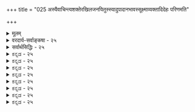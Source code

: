 +++
title = "025 अस्यैवाचिन्त्यशक्तेरखिलजनयितुस्स्यादुपादानभावस्सूक्ष्माव्यक्तादिदेहः परिणमति"

+++
<details><summary>मूलम्</summary>

अस्यैवाचिन्त्यशक्तेरखिलजनयितुस्स्यादुपादानभावस्सूक्ष्माव्यक्तादिदेहः परिणमति यतोऽनेकधा स्थूलवृत्त्या ।  
निष्कृष्टेऽस्मिन् शरीरिण्य(खि)मलगुणगणालङ्कृतानन्दरूपे संपद्यन्ते समस्तास्समुचितगतयो निर्विकारादिवादाः ॥ २५ ॥
</details>

<details><summary>वरदार्य-सर्वाङ्कषा - २५</summary>

तं होवाच । यं वै सोम्यैतमणिमानं न निभालयसे, एतस्य वै सोम्यैषोऽणिम्न एवं महान्यग्रोधस्तिष्ठति ॥ श्रद्धत्स्व सौम्य' इति । (छां. 6-12- 1,2) । एतदपेक्षयापि किं विवरणं देयम् ॥ 

। 

अयमाशयः – बीजत्वेन प्रसिद्धं यल्लोके द्रव्यम्, वस्तुतो न तद्वीजम् मूषिकाघातबीजादिभ्योऽङ्कुरोत्पत्तेरदर्शनात् । अतस्सूक्ष्ममतीन्द्रियमेव किञ्चिद्बीजशब्दार्थः । दृश्यमानं तु तस्याधिष्ठानमात्रम् । एवं सत्यपि एकस्माद्बीजात् वृक्षो यदा भवति, तदा स वृक्षो बीजे पूर्वं सन्, उतासन् ? । असत्त्वे कथम् तस्माद्व्यवस्थिततया कश्चन एव वृक्षो भवेत् ? असत्त्वाविशेषात् सर्वं सर्वस्माद्भवेत् । तथाऽऽदर्शनात् सत्त्वपक्ष एव स्वीकार्यः । वृक्षो बीजेऽस्तीत्यस्य कोऽर्थः ? यादृशस्थूलरूपेण वृक्षो दृश्यतेऽनन्तरम्, तादृशस्थूलरूपेण सत्त्वं प्रत्यक्षविरुद्धम् । सर्वोऽपि वृक्षः काण्डशाखापत्रपुष्पफलादिरूपस्तथैव बीजे न स्यादेव, अथापि केनचिद्रूपेण स्यादेव; अन्यथा तस्मात्तादृशस्यैव वृक्षस्य विकास इति व्यवस्था न स्यात् । अतः पत्रपुष्पाद्यात्मकः महान् वृक्षः येन केनचिदनिर्वचनीयेन सूक्ष्मरूपेण बीजे वर्तत इत्येतावन्मात्रं वक्तव्यम् । अथापि 'पत्रपुष्पादिकं बीजे वर्तते इत्यस्य, असङ्कीर्ण तादृग्रूपेण विकासार्हसूक्ष्मरूपेण वर्तते इत्यभिप्रायेण, भाविदृष्ट्या यथा पत्रपुष्पादिशब्दप्रयोगः, तथैव प्रकृतेऽपि चिदचिदीश्वररूपेण परिणामार्हसूक्ष्मावस्थारूपेण सर्वं ब्रह्मणि वर्तत इति भाविदृष्ट्या चिदचिच्छब्दप्रयोगः, न तु प्रलयकालिकस्थितिदृष्ट्या । अतश्च सूक्षावस्थस्य 

अत्रास्यैवाचार्यवर्यस्य न्यायास 



धाराणविमुक्रमात् (निरंशस्यापि घटते 

420 

प्रादेशिकाविकारिता 

[ एकस्यैव निमित्तोपादानत्वे ] 

दख्यः 

171. कर्तोपादानमेव स्वसुखमुखगुणे स्वप्रयत्नप्रसूते 

संयोगं स्वस्य मूर्तेः स्वयमुपजनयन्नीश्वरोऽप्येवमिष्टः । 

ब्रह्मणः स्थूलावस्थाप्राप्तौ विशेषणयोर्विशेष्यस्य च तत्तत्स्वरूपानुगुणोऽन्यथाभावोऽनिवार्य इत्युपादानम्, कार्यानुकूलसङ्कल्पवत्त्वान्निमित्तं चेत्यभिन्ननिमित्तोपादानम् ब्रह्मेति न किञ्चिदपहीनम् ॥ 

नन्वस्त्विदं सर्वम् । 'अभिन्ननिमित्तोपादान' पदस्य विग्रहोऽभिधीयताम् ! कोऽयं बालिशः प्रश्नः ! शब्दस्तु संप्रतिपन्नः । उच्यतां यथासंभवं विग्रहः । श्रूयताम् – 'नानाव्याकरणाभिज्ञबहुविद्वत्परिग्रहे । शब्दासाधुत्वमाहुर्ये शाब्दिकांस्तान्न मन्महे ॥' (त. टी.) इति सिंहगर्जनम् ॥ २५ ॥
</details>

<details><summary>सर्वार्थसिद्धिः - २५</summary>

अस्यैवाचिन्त्यशक्तेरखिलजनयितुस्स्यादुपादानभाव-  
स्सूक्ष्माव्यक्तादिदेहः परिणमति यतोऽनेकधा स्थूलवृत्त्या ।  
निष्कृष्टेऽस्मिन् शरीरिण्य[खि]मलगुणगणालङ्कृतानन्दरूपे  
संपद्यन्ते समस्तास्समुचितगतयो निर्विकारादिवादाः ॥ २५ ॥  
श्रुतिसिद्धस्य विश्वकर्तुः श्रौतमुपादानत्वमपि प्रस्तौति - अस्येति ॥ अखिलजनयितुरस्यैवेति विरोधशङ्कासूचनम्; अचिन्त्यशक्तेरिति परिहारनिदानगर्भम् । विकारापुरुषार्थनिषेधकशास्त्रविरोधशान्त्यै सर्वोपादानत्वं बालयुवपरिणतिवत् सद्वारकमित्याह - सूक्ष्मेति । सूक्ष्मस्थूलत्वोक्तिर्हेतुकार्यभावघटनार्था । अनेकधेत्युक्त्या -'तम एकीभवतीत्यादिप्रसिद्धप्राच्यावस्थातो वैषम्यं व्यज्यते । उपादानतया विकाराद्याश्रयस्य कथं तदभावोपदेश इत्यत्राह - निष्कृष्ट इति ॥ २५ ॥
</details>


<details><summary>ಕನ್ನಡ - २५</summary>

यत् साङ्ख्यसिद्धान्तभङ्गे अभिहितं, सोs पिप्राज्ञ दासेs पि अनुमिशरणान् प्रति उपात्तः प्रसङ्गः 

बाचि मुन्ताद साधन 

गळल्लि व्याप्तिकण्डुबरुवुदरिन्द, प्रकृतितत्त्ववू सह चेतनन सहकारविल्लदे परिणमिसलु साध्यविल्ल ऎन्दु साङ्ख्यसिद्धान्तद निराकरण प्रसङ्गदल्लि हेळिद्द सह, ईश्वरनन्नु अनुमानदिन्द निराकरिसलु साध्यविल्लवॆन्दु अनु मान प्रमाणभक्तरिगागि हेळिद प्रतियुक्ति मात्रवे हॊरतु, अनुमान दिन्द ईश्वर साधनॆ अदर उद्देशवल्ल. 

शङ्कॆ - जडवाद प्रकृतिये जगत्तिगॆ उपादान, स्वतः अदु जग द्रूपवागि परिणमिसुत्तदॆ. जगत्तिन सृष्टिगॆ परमात्मन आवश्यकतॆ इल्ल. ऎन्दु साङ्ख्यरु हेळुत्तारॆ. इदन्नु निराकरिसुवाग, बाचि मुन्ताद जडवाद साधनगळु पुरुषन प्रेरणॆयिल्लदॆये ऎल्लादरू चलिसुवुदुण्टॆ ! इदरन्तॆ जडवाद प्रकृतियू परमात्मन प्रेरणॆयिल्लदॆ परिणमिस लारदु. प्रकृतिगॆ प्रेरकनागि परमात्मनन्नॊप्पलेबेकु, ऎन्दु हेळि सूत्रकाररु ईश्वरनन्नु अनुमानदिन्द समर्थिसिरुवाग ईश्वरानुमान वन्नु हेगॆ निराकरिसुत्तीरि ? 

समाधान - जडवाद प्रकृति स्वतः जगदुपादानवागलारदॆम्बुदु मात्रवे इल्लि हेळिरुव विषयवे हॊरतु, ईश्वर साधनॆ उद्देशविल्ल. इल्लदिद्दरॆ शास्त्रयोनित्वाधिकरणदल्लि परमात्मनल्लि शास्त्रवे प्रमाणवागु वुदे हॊरतु अनुमान प्रमाणवागलारदु ऎन्दु हेळिद्दु तप्पागुवुदु ऎन्दु समाधानद अभिप्राय. 

ऒट्टु तात्पर्यवन्नु प्रदर्शिसुत्तारॆ अनुमितिः तद्दसिद्यो न ईष्टे इति खलु सूत्रकर्तुः आशयः अनुमानदिन्द ईश्वरनन्नु साधिसलू शक्यविल्ल, निषेधिसलू शक्यविल्ल, ऎम्बुदे सूत्रकारर परम तात्पर्य. इदरल्लि मॊदलनॆयदु शास्त्रयोनित्वाधिकरणसिद्ध. मत्तॊन्दु रचनानुपपाधिकरणसिद्ध. ब्रह्मसूत्रगळल्लि 'तर्काप्रतिष्ठानात्' ऎम्बल्लि केवल तर्कक्कॆ याव स्थानवू इल्लवॆन्दु स्थापिसलागिदॆ । २५ ॥

</details>


<details><summary>ಕನ್ನಡ - २५</summary>

यत् साङ्ख्यसिद्धान्तभङ्गे अभिहितं, सोs पिप्राज्ञ दासेs पि अनुमिशरणान् प्रति उपात्तः प्रसङ्गः 

बाचि मुन्ताद साधन 

गळल्लि व्याप्तिकण्डुबरुवुदरिन्द, प्रकृतितत्त्ववू सह चेतनन सहकारविल्लदे परिणमिसलु साध्यविल्ल ऎन्दु साङ्ख्यसिद्धान्तद निराकरण प्रसङ्गदल्लि हेळिद्द सह, ईश्वरनन्नु अनुमानदिन्द निराकरिसलु साध्यविल्लवॆन्दु अनु मान प्रमाणभक्तरिगागि हेळिद प्रतियुक्ति मात्रवे हॊरतु, अनुमान दिन्द ईश्वर साधनॆ अदर उद्देशवल्ल. 

शङ्कॆ - जडवाद प्रकृतिये जगत्तिगॆ उपादान, स्वतः अदु जग द्रूपवागि परिणमिसुत्तदॆ. जगत्तिन सृष्टिगॆ परमात्मन आवश्यकतॆ इल्ल. ऎन्दु साङ्ख्यरु हेळुत्तारॆ. इदन्नु निराकरिसुवाग, बाचि मुन्ताद जडवाद साधनगळु पुरुषन प्रेरणॆयिल्लदॆये ऎल्लादरू चलिसुवुदुण्टॆ ! इदरन्तॆ जडवाद प्रकृतियू परमात्मन प्रेरणॆयिल्लदॆ परिणमिस लारदु. प्रकृतिगॆ प्रेरकनागि परमात्मनन्नॊप्पलेबेकु, ऎन्दु हेळि सूत्रकाररु ईश्वरनन्नु अनुमानदिन्द समर्थिसिरुवाग ईश्वरानुमान वन्नु हेगॆ निराकरिसुत्तीरि ? 

समाधान - जडवाद प्रकृति स्वतः जगदुपादानवागलारदॆम्बुदु मात्रवे इल्लि हेळिरुव विषयवे हॊरतु, ईश्वर साधनॆ उद्देशविल्ल. इल्लदिद्दरॆ शास्त्रयोनित्वाधिकरणदल्लि परमात्मनल्लि शास्त्रवे प्रमाणवागु वुदे हॊरतु अनुमान प्रमाणवागलारदु ऎन्दु हेळिद्दु तप्पागुवुदु ऎन्दु समाधानद अभिप्राय. 

ऒट्टु तात्पर्यवन्नु प्रदर्शिसुत्तारॆ अनुमितिः तद्दसिद्यो न ईष्टे इति खलु सूत्रकर्तुः आशयः अनुमानदिन्द ईश्वरनन्नु साधिसलू शक्यविल्ल, निषेधिसलू शक्यविल्ल, ऎम्बुदे सूत्रकारर परम तात्पर्य. इदरल्लि मॊदलनॆयदु शास्त्रयोनित्वाधिकरणसिद्ध. मत्तॊन्दु रचनानुपपाधिकरणसिद्ध. ब्रह्मसूत्रगळल्लि 'तर्काप्रतिष्ठानात्' ऎम्बल्लि केवल तर्कक्कॆ याव स्थानवू इल्लवॆन्दु स्थापिसलागिदॆ । २५ ॥

</details>



<details><summary>ಕನ್ನಡ - २५</summary>

यत् साङ्ख्यसिद्धान्तभङ्गे अभिहितं, सोs पिप्राज्ञ दासेs पि अनुमिशरणान् प्रति उपात्तः प्रसङ्गः 

बाचि मुन्ताद साधन 

गळल्लि व्याप्तिकण्डुबरुवुदरिन्द, प्रकृतितत्त्ववू सह चेतनन सहकारविल्लदे परिणमिसलु साध्यविल्ल ऎन्दु साङ्ख्यसिद्धान्तद निराकरण प्रसङ्गदल्लि हेळिद्द सह, ईश्वरनन्नु अनुमानदिन्द निराकरिसलु साध्यविल्लवॆन्दु अनु मान प्रमाणभक्तरिगागि हेळिद प्रतियुक्ति मात्रवे हॊरतु, अनुमान दिन्द ईश्वर साधनॆ अदर उद्देशवल्ल. 

शङ्कॆ - जडवाद प्रकृतिये जगत्तिगॆ उपादान, स्वतः अदु जग द्रूपवागि परिणमिसुत्तदॆ. जगत्तिन सृष्टिगॆ परमात्मन आवश्यकतॆ इल्ल. ऎन्दु साङ्ख्यरु हेळुत्तारॆ. इदन्नु निराकरिसुवाग, बाचि मुन्ताद जडवाद साधनगळु पुरुषन प्रेरणॆयिल्लदॆये ऎल्लादरू चलिसुवुदुण्टॆ ! इदरन्तॆ जडवाद प्रकृतियू परमात्मन प्रेरणॆयिल्लदॆ परिणमिस लारदु. प्रकृतिगॆ प्रेरकनागि परमात्मनन्नॊप्पलेबेकु, ऎन्दु हेळि सूत्रकाररु ईश्वरनन्नु अनुमानदिन्द समर्थिसिरुवाग ईश्वरानुमान वन्नु हेगॆ निराकरिसुत्तीरि ? 

समाधान - जडवाद प्रकृति स्वतः जगदुपादानवागलारदॆम्बुदु मात्रवे इल्लि हेळिरुव विषयवे हॊरतु, ईश्वर साधनॆ उद्देशविल्ल. इल्लदिद्दरॆ शास्त्रयोनित्वाधिकरणदल्लि परमात्मनल्लि शास्त्रवे प्रमाणवागु वुदे हॊरतु अनुमान प्रमाणवागलारदु ऎन्दु हेळिद्दु तप्पागुवुदु ऎन्दु समाधानद अभिप्राय. 

ऒट्टु तात्पर्यवन्नु प्रदर्शिसुत्तारॆ अनुमितिः तद्दसिद्यो न ईष्टे इति खलु सूत्रकर्तुः आशयः अनुमानदिन्द ईश्वरनन्नु साधिसलू शक्यविल्ल, निषेधिसलू शक्यविल्ल, ऎम्बुदे सूत्रकारर परम तात्पर्य. इदरल्लि मॊदलनॆयदु शास्त्रयोनित्वाधिकरणसिद्ध. मत्तॊन्दु रचनानुपपाधिकरणसिद्ध. ब्रह्मसूत्रगळल्लि 'तर्काप्रतिष्ठानात्' ऎम्बल्लि केवल तर्कक्कॆ याव स्थानवू इल्लवॆन्दु स्थापिसलागिदॆ । २५ ॥

</details>


<details><summary>ಕನ್ನಡ - २५</summary>

यत् साङ्ख्यसिद्धान्तभङ्गे अभिहितं, सोs पिप्राज्ञ दासेs पि अनुमिशरणान् प्रति उपात्तः प्रसङ्गः 

बाचि मुन्ताद साधन 

गळल्लि व्याप्तिकण्डुबरुवुदरिन्द, प्रकृतितत्त्ववू सह चेतनन सहकारविल्लदे परिणमिसलु साध्यविल्ल ऎन्दु साङ्ख्यसिद्धान्तद निराकरण प्रसङ्गदल्लि हेळिद्द सह, ईश्वरनन्नु अनुमानदिन्द निराकरिसलु साध्यविल्लवॆन्दु अनु मान प्रमाणभक्तरिगागि हेळिद प्रतियुक्ति मात्रवे हॊरतु, अनुमान दिन्द ईश्वर साधनॆ अदर उद्देशवल्ल. 

शङ्कॆ - जडवाद प्रकृतिये जगत्तिगॆ उपादान, स्वतः अदु जग द्रूपवागि परिणमिसुत्तदॆ. जगत्तिन सृष्टिगॆ परमात्मन आवश्यकतॆ इल्ल. ऎन्दु साङ्ख्यरु हेळुत्तारॆ. इदन्नु निराकरिसुवाग, बाचि मुन्ताद जडवाद साधनगळु पुरुषन प्रेरणॆयिल्लदॆये ऎल्लादरू चलिसुवुदुण्टॆ ! इदरन्तॆ जडवाद प्रकृतियू परमात्मन प्रेरणॆयिल्लदॆ परिणमिस लारदु. प्रकृतिगॆ प्रेरकनागि परमात्मनन्नॊप्पलेबेकु, ऎन्दु हेळि सूत्रकाररु ईश्वरनन्नु अनुमानदिन्द समर्थिसिरुवाग ईश्वरानुमान वन्नु हेगॆ निराकरिसुत्तीरि ? 

समाधान - जडवाद प्रकृति स्वतः जगदुपादानवागलारदॆम्बुदु मात्रवे इल्लि हेळिरुव विषयवे हॊरतु, ईश्वर साधनॆ उद्देशविल्ल. इल्लदिद्दरॆ शास्त्रयोनित्वाधिकरणदल्लि परमात्मनल्लि शास्त्रवे प्रमाणवागु वुदे हॊरतु अनुमान प्रमाणवागलारदु ऎन्दु हेळिद्दु तप्पागुवुदु ऎन्दु समाधानद अभिप्राय. 

ऒट्टु तात्पर्यवन्नु प्रदर्शिसुत्तारॆ अनुमितिः तद्दसिद्यो न ईष्टे इति खलु सूत्रकर्तुः आशयः अनुमानदिन्द ईश्वरनन्नु साधिसलू शक्यविल्ल, निषेधिसलू शक्यविल्ल, ऎम्बुदे सूत्रकारर परम तात्पर्य. इदरल्लि मॊदलनॆयदु शास्त्रयोनित्वाधिकरणसिद्ध. मत्तॊन्दु रचनानुपपाधिकरणसिद्ध. ब्रह्मसूत्रगळल्लि 'तर्काप्रतिष्ठानात्' ऎम्बल्लि केवल तर्कक्कॆ याव स्थानवू इल्लवॆन्दु स्थापिसलागिदॆ । २५ ॥

</details>



<details><summary>ಕನ್ನಡ - २५</summary>

यत् साङ्ख्यसिद्धान्तभङ्गे अभिहितं, सोs पिप्राज्ञ दासेs पि अनुमिशरणान् प्रति उपात्तः प्रसङ्गः 

बाचि मुन्ताद साधन 

गळल्लि व्याप्तिकण्डुबरुवुदरिन्द, प्रकृतितत्त्ववू सह चेतनन सहकारविल्लदे परिणमिसलु साध्यविल्ल ऎन्दु साङ्ख्यसिद्धान्तद निराकरण प्रसङ्गदल्लि हेळिद्द सह, ईश्वरनन्नु अनुमानदिन्द निराकरिसलु साध्यविल्लवॆन्दु अनु मान प्रमाणभक्तरिगागि हेळिद प्रतियुक्ति मात्रवे हॊरतु, अनुमान दिन्द ईश्वर साधनॆ अदर उद्देशवल्ल. 

शङ्कॆ - जडवाद प्रकृतिये जगत्तिगॆ उपादान, स्वतः अदु जग द्रूपवागि परिणमिसुत्तदॆ. जगत्तिन सृष्टिगॆ परमात्मन आवश्यकतॆ इल्ल. ऎन्दु साङ्ख्यरु हेळुत्तारॆ. इदन्नु निराकरिसुवाग, बाचि मुन्ताद जडवाद साधनगळु पुरुषन प्रेरणॆयिल्लदॆये ऎल्लादरू चलिसुवुदुण्टॆ ! इदरन्तॆ जडवाद प्रकृतियू परमात्मन प्रेरणॆयिल्लदॆ परिणमिस लारदु. प्रकृतिगॆ प्रेरकनागि परमात्मनन्नॊप्पलेबेकु, ऎन्दु हेळि सूत्रकाररु ईश्वरनन्नु अनुमानदिन्द समर्थिसिरुवाग ईश्वरानुमान वन्नु हेगॆ निराकरिसुत्तीरि ? 

समाधान - जडवाद प्रकृति स्वतः जगदुपादानवागलारदॆम्बुदु मात्रवे इल्लि हेळिरुव विषयवे हॊरतु, ईश्वर साधनॆ उद्देशविल्ल. इल्लदिद्दरॆ शास्त्रयोनित्वाधिकरणदल्लि परमात्मनल्लि शास्त्रवे प्रमाणवागु वुदे हॊरतु अनुमान प्रमाणवागलारदु ऎन्दु हेळिद्दु तप्पागुवुदु ऎन्दु समाधानद अभिप्राय. 

ऒट्टु तात्पर्यवन्नु प्रदर्शिसुत्तारॆ अनुमितिः तद्दसिद्यो न ईष्टे इति खलु सूत्रकर्तुः आशयः अनुमानदिन्द ईश्वरनन्नु साधिसलू शक्यविल्ल, निषेधिसलू शक्यविल्ल, ऎम्बुदे सूत्रकारर परम तात्पर्य. इदरल्लि मॊदलनॆयदु शास्त्रयोनित्वाधिकरणसिद्ध. मत्तॊन्दु रचनानुपपाधिकरणसिद्ध. ब्रह्मसूत्रगळल्लि 'तर्काप्रतिष्ठानात्' ऎम्बल्लि केवल तर्कक्कॆ याव स्थानवू इल्लवॆन्दु स्थापिसलागिदॆ । २५ ॥

</details>


<details><summary>ಕನ್ನಡ - २५</summary>

यत् साङ्ख्यसिद्धान्तभङ्गे अभिहितं, सोs पिप्राज्ञ दासेs पि अनुमिशरणान् प्रति उपात्तः प्रसङ्गः 

बाचि मुन्ताद साधन 

गळल्लि व्याप्तिकण्डुबरुवुदरिन्द, प्रकृतितत्त्ववू सह चेतनन सहकारविल्लदे परिणमिसलु साध्यविल्ल ऎन्दु साङ्ख्यसिद्धान्तद निराकरण प्रसङ्गदल्लि हेळिद्द सह, ईश्वरनन्नु अनुमानदिन्द निराकरिसलु साध्यविल्लवॆन्दु अनु मान प्रमाणभक्तरिगागि हेळिद प्रतियुक्ति मात्रवे हॊरतु, अनुमान दिन्द ईश्वर साधनॆ अदर उद्देशवल्ल. 

शङ्कॆ - जडवाद प्रकृतिये जगत्तिगॆ उपादान, स्वतः अदु जग द्रूपवागि परिणमिसुत्तदॆ. जगत्तिन सृष्टिगॆ परमात्मन आवश्यकतॆ इल्ल. ऎन्दु साङ्ख्यरु हेळुत्तारॆ. इदन्नु निराकरिसुवाग, बाचि मुन्ताद जडवाद साधनगळु पुरुषन प्रेरणॆयिल्लदॆये ऎल्लादरू चलिसुवुदुण्टॆ ! इदरन्तॆ जडवाद प्रकृतियू परमात्मन प्रेरणॆयिल्लदॆ परिणमिस लारदु. प्रकृतिगॆ प्रेरकनागि परमात्मनन्नॊप्पलेबेकु, ऎन्दु हेळि सूत्रकाररु ईश्वरनन्नु अनुमानदिन्द समर्थिसिरुवाग ईश्वरानुमान वन्नु हेगॆ निराकरिसुत्तीरि ? 

समाधान - जडवाद प्रकृति स्वतः जगदुपादानवागलारदॆम्बुदु मात्रवे इल्लि हेळिरुव विषयवे हॊरतु, ईश्वर साधनॆ उद्देशविल्ल. इल्लदिद्दरॆ शास्त्रयोनित्वाधिकरणदल्लि परमात्मनल्लि शास्त्रवे प्रमाणवागु वुदे हॊरतु अनुमान प्रमाणवागलारदु ऎन्दु हेळिद्दु तप्पागुवुदु ऎन्दु समाधानद अभिप्राय. 

ऒट्टु तात्पर्यवन्नु प्रदर्शिसुत्तारॆ अनुमितिः तद्दसिद्यो न ईष्टे इति खलु सूत्रकर्तुः आशयः अनुमानदिन्द ईश्वरनन्नु साधिसलू शक्यविल्ल, निषेधिसलू शक्यविल्ल, ऎम्बुदे सूत्रकारर परम तात्पर्य. इदरल्लि मॊदलनॆयदु शास्त्रयोनित्वाधिकरणसिद्ध. मत्तॊन्दु रचनानुपपाधिकरणसिद्ध. ब्रह्मसूत्रगळल्लि 'तर्काप्रतिष्ठानात्' ऎम्बल्लि केवल तर्कक्कॆ याव स्थानवू इल्लवॆन्दु स्थापिसलागिदॆ । २५ ॥

</details>



<details><summary>ಕನ್ನಡ - २५</summary>

यत् साङ्ख्यसिद्धान्तभङ्गे अभिहितं, सोs पिप्राज्ञ दासेs पि अनुमिशरणान् प्रति उपात्तः प्रसङ्गः 

बाचि मुन्ताद साधन 

गळल्लि व्याप्तिकण्डुबरुवुदरिन्द, प्रकृतितत्त्ववू सह चेतनन सहकारविल्लदे परिणमिसलु साध्यविल्ल ऎन्दु साङ्ख्यसिद्धान्तद निराकरण प्रसङ्गदल्लि हेळिद्द सह, ईश्वरनन्नु अनुमानदिन्द निराकरिसलु साध्यविल्लवॆन्दु अनु मान प्रमाणभक्तरिगागि हेळिद प्रतियुक्ति मात्रवे हॊरतु, अनुमान दिन्द ईश्वर साधनॆ अदर उद्देशवल्ल. 

शङ्कॆ - जडवाद प्रकृतिये जगत्तिगॆ उपादान, स्वतः अदु जग द्रूपवागि परिणमिसुत्तदॆ. जगत्तिन सृष्टिगॆ परमात्मन आवश्यकतॆ इल्ल. ऎन्दु साङ्ख्यरु हेळुत्तारॆ. इदन्नु निराकरिसुवाग, बाचि मुन्ताद जडवाद साधनगळु पुरुषन प्रेरणॆयिल्लदॆये ऎल्लादरू चलिसुवुदुण्टॆ ! इदरन्तॆ जडवाद प्रकृतियू परमात्मन प्रेरणॆयिल्लदॆ परिणमिस लारदु. प्रकृतिगॆ प्रेरकनागि परमात्मनन्नॊप्पलेबेकु, ऎन्दु हेळि सूत्रकाररु ईश्वरनन्नु अनुमानदिन्द समर्थिसिरुवाग ईश्वरानुमान वन्नु हेगॆ निराकरिसुत्तीरि ? 

समाधान - जडवाद प्रकृति स्वतः जगदुपादानवागलारदॆम्बुदु मात्रवे इल्लि हेळिरुव विषयवे हॊरतु, ईश्वर साधनॆ उद्देशविल्ल. इल्लदिद्दरॆ शास्त्रयोनित्वाधिकरणदल्लि परमात्मनल्लि शास्त्रवे प्रमाणवागु वुदे हॊरतु अनुमान प्रमाणवागलारदु ऎन्दु हेळिद्दु तप्पागुवुदु ऎन्दु समाधानद अभिप्राय. 

ऒट्टु तात्पर्यवन्नु प्रदर्शिसुत्तारॆ अनुमितिः तद्दसिद्यो न ईष्टे इति खलु सूत्रकर्तुः आशयः अनुमानदिन्द ईश्वरनन्नु साधिसलू शक्यविल्ल, निषेधिसलू शक्यविल्ल, ऎम्बुदे सूत्रकारर परम तात्पर्य. इदरल्लि मॊदलनॆयदु शास्त्रयोनित्वाधिकरणसिद्ध. मत्तॊन्दु रचनानुपपाधिकरणसिद्ध. ब्रह्मसूत्रगळल्लि 'तर्काप्रतिष्ठानात्' ऎम्बल्लि केवल तर्कक्कॆ याव स्थानवू इल्लवॆन्दु स्थापिसलागिदॆ । २५ ॥

</details>


<details><summary>ಕನ್ನಡ - २५</summary>

यत् साङ्ख्यसिद्धान्तभङ्गे अभिहितं, सोs पिप्राज्ञ दासेs पि अनुमिशरणान् प्रति उपात्तः प्रसङ्गः 

बाचि मुन्ताद साधन 

गळल्लि व्याप्तिकण्डुबरुवुदरिन्द, प्रकृतितत्त्ववू सह चेतनन सहकारविल्लदे परिणमिसलु साध्यविल्ल ऎन्दु साङ्ख्यसिद्धान्तद निराकरण प्रसङ्गदल्लि हेळिद्द सह, ईश्वरनन्नु अनुमानदिन्द निराकरिसलु साध्यविल्लवॆन्दु अनु मान प्रमाणभक्तरिगागि हेळिद प्रतियुक्ति मात्रवे हॊरतु, अनुमान दिन्द ईश्वर साधनॆ अदर उद्देशवल्ल. 

शङ्कॆ - जडवाद प्रकृतिये जगत्तिगॆ उपादान, स्वतः अदु जग द्रूपवागि परिणमिसुत्तदॆ. जगत्तिन सृष्टिगॆ परमात्मन आवश्यकतॆ इल्ल. ऎन्दु साङ्ख्यरु हेळुत्तारॆ. इदन्नु निराकरिसुवाग, बाचि मुन्ताद जडवाद साधनगळु पुरुषन प्रेरणॆयिल्लदॆये ऎल्लादरू चलिसुवुदुण्टॆ ! इदरन्तॆ जडवाद प्रकृतियू परमात्मन प्रेरणॆयिल्लदॆ परिणमिस लारदु. प्रकृतिगॆ प्रेरकनागि परमात्मनन्नॊप्पलेबेकु, ऎन्दु हेळि सूत्रकाररु ईश्वरनन्नु अनुमानदिन्द समर्थिसिरुवाग ईश्वरानुमान वन्नु हेगॆ निराकरिसुत्तीरि ? 

समाधान - जडवाद प्रकृति स्वतः जगदुपादानवागलारदॆम्बुदु मात्रवे इल्लि हेळिरुव विषयवे हॊरतु, ईश्वर साधनॆ उद्देशविल्ल. इल्लदिद्दरॆ शास्त्रयोनित्वाधिकरणदल्लि परमात्मनल्लि शास्त्रवे प्रमाणवागु वुदे हॊरतु अनुमान प्रमाणवागलारदु ऎन्दु हेळिद्दु तप्पागुवुदु ऎन्दु समाधानद अभिप्राय. 

ऒट्टु तात्पर्यवन्नु प्रदर्शिसुत्तारॆ अनुमितिः तद्दसिद्यो न ईष्टे इति खलु सूत्रकर्तुः आशयः अनुमानदिन्द ईश्वरनन्नु साधिसलू शक्यविल्ल, निषेधिसलू शक्यविल्ल, ऎम्बुदे सूत्रकारर परम तात्पर्य. इदरल्लि मॊदलनॆयदु शास्त्रयोनित्वाधिकरणसिद्ध. मत्तॊन्दु रचनानुपपाधिकरणसिद्ध. ब्रह्मसूत्रगळल्लि 'तर्काप्रतिष्ठानात्' ऎम्बल्लि केवल तर्कक्कॆ याव स्थानवू इल्लवॆन्दु स्थापिसलागिदॆ । २५ ॥

</details>



